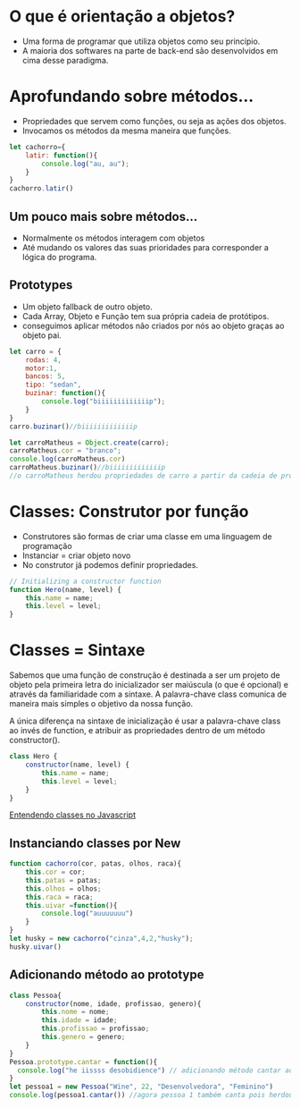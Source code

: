 # O que é orientação a objetos?
- Uma forma de programar que utiliza objetos como seu princípio.
- A maioria dos softwares na parte de back-end são desenvolvidos em cima desse paradigma.

# Aprofundando sobre métodos...

- Propriedades que servem como funções, ou seja as ações dos objetos.
- Invocamos os métodos da mesma maneira que funções.
```javascript
let cachorro={
    latir: function(){
        console.log("au, au");
    }
}
cachorro.latir()
```
## Um pouco mais sobre métodos...
- Normalmente os métodos interagem com objetos
- Até mudando os valores das suas prioridades para corresponder a lógica do programa.

## Prototypes
- Um objeto fallback de outro objeto.
- Cada Array, Objeto e Função tem sua própria cadeia de protótipos.
- conseguimos aplicar métodos não criados por nós ao objeto graças ao objeto pai.
```javascript
let carro = {
    rodas: 4,
    motor:1,
    bancos: 5,
    tipo: "sedan",
    buzinar: function(){
        console.log("biiiiiiiiiiiiip");
    }
}
carro.buzinar()//biiiiiiiiiiiiip

let carroMatheus = Object.create(carro);
carroMatheus.cor = "branco";
console.log(carroMatheus.cor)
carroMatheus.buzinar()//biiiiiiiiiiiiip
//o carroMatheus herdou propriedades de carro a partir da cadeia de protótipos.
```
# Classes: Construtor por função
- Construtores são formas de criar uma classe em uma linguagem de programação
- Instanciar = criar objeto novo
- No construtor já podemos definir propriedades.
```javascript
// Initializing a constructor function
function Hero(name, level) {
	this.name = name;
	this.level = level;
}
```
# Classes = Sintaxe

Sabemos que uma função de construção é destinada a ser um projeto de objeto pela primeira letra do inicializador ser maiúscula (o que é opcional) e através da familiaridade com a sintaxe. A palavra-chave class comunica de maneira mais simples o objetivo da nossa função.

A única diferença na sintaxe de inicialização é usar a palavra-chave class ao invés de function, e atribuir as propriedades dentro de um método constructor().

```javascript
class Hero {
	constructor(name, level) {
		this.name = name;
		this.level = level;
	}
}
```
[Entendendo classes no Javascript](https://www.digitalocean.com/community/tutorials/understanding-classes-in-javascript-pt "Entendendo classes no Javascript")

## Instanciando classes por New 
```javascript
function cachorro(cor, patas, olhos, raca){
    this.cor = cor;
    this.patas = patas;
    this.olhos = olhos;
    this.raca = raca;
    this.uivar =function(){
        console.log("auuuuuuu")
    }
}
let husky = new cachorro("cinza",4,2,"husky");
husky.uivar()
```
## Adicionando método ao prototype

```javascript
class Pessoa{
    constructor(nome, idade, profissao, genero){
        this.nome = nome;
        this.idade = idade;
        this.profissao = profissao;
        this.genero = genero;
    }
}
Pessoa.prototype.cantar = function(){
  console.log("he iissss desobidience") // adicionando método cantar ao prototype
}
let pessoa1 = new Pessoa("Wine", 22, "Desenvolvedora", "Feminino")
console.log(pessoa1.cantar()) //agora pessoa 1 também canta pois herdou o método da classe pessoa.
```